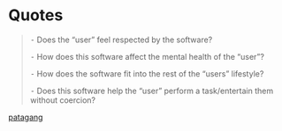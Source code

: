 # Quotes

> ⁃ Does the “user” feel respected by the software?
> 
> ⁃ How does this software affect the mental health of the “user”?
> 
> ⁃ How does the software fit into the rest of the “users” lifestyle?
> 
> ⁃ Does this software help the “user” perform a task/entertain them without coercion?

[patagang](https://www.pastagang.cc/blog/kill-the-user/)
